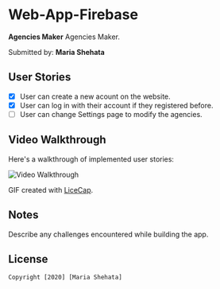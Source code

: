# Web-App-Firebase

**Agencies Maker** Agencies Maker.

Submitted by: **Maria Shehata**

## User Stories

* [x] User can create a new acount on the website.
* [x] User can log in with their account if they registered before.
* [ ] User can change Settings page to modify the agencies.

## Video Walkthrough 

Here's a walkthrough of implemented user stories:

<img src='http://i.imgur.com/link/to/your/gif/file.gif' title='Video Walkthrough' width='' alt='Video Walkthrough' />

GIF created with [LiceCap](http://www.cockos.com/licecap/).

## Notes

Describe any challenges encountered while building the app.

## License

    Copyright [2020] [Maria Shehata]


